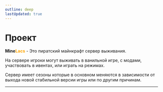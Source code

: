 ```yaml
---
outline: deep
lastUpdated: true
---
```

# Проект

**Mine<span style="color: orange;">Lacs</span>** - Это пиратский майнкрафт сервер выживания. 

На сервере игроки могут выживать в ванильной игре, с модами, участвовать в ивентах, или играть на режимах.

Сервер имеет сезоны которые в основном меняются в зависимости от выхода новой стабильной версии игры или по другим причинам.

---

<Pill name="Discord Server" link="https://discord.com/invite/B6ywHB7ftP" icon="logos:discord-icon" color="#5865f2" />
<Pill name="Telegram Channel" link="https://t.me/minelacs" icon="logos:telegram" color="#25a4e2" />
<Pill name="Youtube" link="https://www.youtube.com/@MineLacs" icon="logos:youtube-icon" color="#FF0000" />